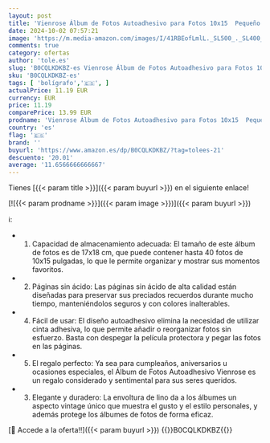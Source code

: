 ```yaml
---
layout: post
title: 'Vienrose Álbum de Fotos Autoadhesivo para Fotos 10x15  Pequeño Álbum de Recortes de Lino 40 Páginas Blancas DIY Libro de Recortes con Bolígrafo de Metal  17x18 cm Beige'
date: 2024-10-02 07:57:21
image: 'https://m.media-amazon.com/images/I/41RBEofLmlL._SL500_._SL400_.jpg'
comments: true
category: ofertas
author: 'tole.es'
slug: 'B0CQLKDKBZ-es Vienrose Álbum de Fotos Autoadhesivo para Fotos 10x15...'
sku: 'B0CQLKDKBZ-es'
tags: [ 'bolígrafo','🇪🇸', ]
actualPrice: 11.19 EUR
currency: EUR
price: 11.19
comparePrice: 13.99 EUR
prodname: 'Vienrose Álbum de Fotos Autoadhesivo para Fotos 10x15  Pequeño Álbum de Recortes de Lino 40 Páginas Blancas DIY Libro de Recortes con Bolígrafo de Metal  17x18 cm Beige'
country: 'es'
flag: '🇪🇸'
brand: ''
buyurl: 'https://www.amazon.es/dp/B0CQLKDKBZ/?tag=tolees-21'
descuento: '20.01'
average: '11.6566666666667'
---
```


Tienes [{{< param title >}}]({{< param buyurl >}}) en el siguiente enlace!

[![{{< param prodname >}}]({{< param image >}})]({{< param buyurl >}})

ℹ️:

- 1. Capacidad de almacenamiento adecuada: El tamaño de este álbum de fotos es de 17x18 cm, que puede contener hasta 40 fotos de 10x15 pulgadas, lo que le permite organizar y mostrar sus momentos favoritos.
- 2. Páginas sin ácido: Las páginas sin ácido de alta calidad están diseñadas para preservar sus preciados recuerdos durante mucho tiempo, manteniéndolos seguros y con colores inalterables.
- 4. Fácil de usar: El diseño autoadhesivo elimina la necesidad de utilizar cinta adhesiva, lo que permite añadir o reorganizar fotos sin esfuerzo. Basta con despegar la película protectora y pegar las fotos en las páginas.
- 5. El regalo perfecto: Ya sea para cumpleaños, aniversarios u ocasiones especiales, el Álbum de Fotos Autoadhesivo Vienrose es un regalo considerado y sentimental para sus seres queridos.
- 3. Elegante y duradero: La envoltura de lino da a los álbumes un aspecto vintage único que muestra el gusto y el estilo personales, y además protege los álbumes de fotos de forma eficaz.

[🛒 Accede a la oferta!!]({{< param buyurl >}})
{{<world>}}B0CQLKDKBZ{{</world>}}
